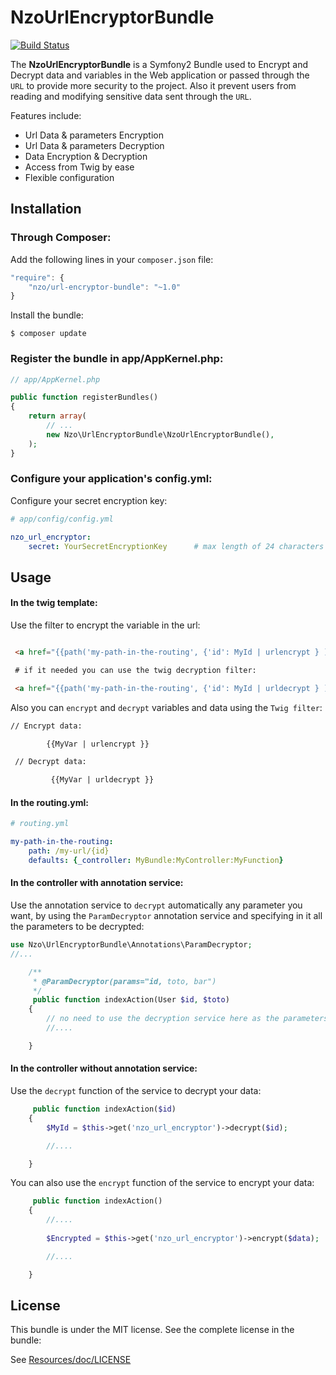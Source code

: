 NzoUrlEncryptorBundle
=====================

[![Build Status](https://travis-ci.org/NAYZO/NzoUrlEncryptorBundle.svg?branch=master)](https://travis-ci.org/NAYZO/NzoUrlEncryptorBundle)

The **NzoUrlEncryptorBundle** is a Symfony2 Bundle used to Encrypt and Decrypt data and variables in the Web application or passed through the ``URL`` to provide more security to the project.
Also it prevent users from reading and modifying sensitive data sent through the ``URL``.


Features include:

- Url Data & parameters Encryption
- Url Data & parameters Decryption
- Data Encryption & Decryption
- Access from Twig by ease
- Flexible configuration


Installation
------------

### Through Composer:

Add the following lines in your `composer.json` file:

``` js
"require": {
    "nzo/url-encryptor-bundle": "~1.0"
}
```
Install the bundle:

```
$ composer update
```

### Register the bundle in app/AppKernel.php:

``` php
// app/AppKernel.php

public function registerBundles()
{
    return array(
        // ...
        new Nzo\UrlEncryptorBundle\NzoUrlEncryptorBundle(),
    );
}
```

### Configure your application's config.yml:

Configure your secret encryption key:

``` yml
# app/config/config.yml

nzo_url_encryptor:
    secret: YourSecretEncryptionKey      # max length of 24 characters
```

Usage
-----

#### In the twig template:
 
Use the filter to encrypt the variable in the url:

``` html

 <a href="{{path('my-path-in-the-routing', {'id': MyId | urlencrypt } )}}"> My link </a>

 # if it needed you can use the twig decryption filter:

 <a href="{{path('my-path-in-the-routing', {'id': MyId | urldecrypt } )}}"> My link </a>

```

Also you can ``encrypt`` and ``decrypt`` variables and data using the ``Twig filter``:

``` html
// Encrypt data:

        {{MyVar | urlencrypt }}

 // Decrypt data:

         {{MyVar | urldecrypt }}
```

#### In the routing.yml:

``` yml
# routing.yml

my-path-in-the-routing:
    path: /my-url/{id}
    defaults: {_controller: MyBundle:MyController:MyFunction}

```

#### In the controller with annotation service:

Use the annotation service to ``decrypt`` automatically any parameter you want, by using the ``ParamDecryptor`` annotation service and specifying in it all the parameters to be decrypted:

```php
use Nzo\UrlEncryptorBundle\Annotations\ParamDecryptor;
//...

    /**
     * @ParamDecryptor(params="id, toto, bar")
     */
     public function indexAction(User $id, $toto) 
    {
        // no need to use the decryption service here as the parameters are already decrypted by the annotation service.
        //....

    }
```

#### In the controller without annotation service:

Use the ``decrypt`` function of the service to decrypt your data:

```php
     public function indexAction($id) 
    {
        $MyId = $this->get('nzo_url_encryptor')->decrypt($id);

        //....

    }
```

You can also use the ``encrypt`` function of the service to encrypt your data:

```php
     public function indexAction() 
    {   
        //....
        
        $Encrypted = $this->get('nzo_url_encryptor')->encrypt($data);

        //....

    }
```

License
-------

This bundle is under the MIT license. See the complete license in the bundle:

See [Resources/doc/LICENSE](https://github.com/NAYZO/NzoUrlEncryptorBundle/tree/master/Resources/doc/LICENSE)